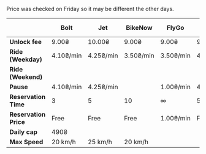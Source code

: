 Price was checked on Friday so it may be different the other days.

|                       | Bolt      | Jet       | BikeNow   | FlyGo     | Zelectra  | Bird      | E-wings |
| --------------------- | --------- | --------- | --------- | --------- | --------- | --------- | ------- |
| **Unlock fee**        | 9.00₴     | 10.00₴    | 9.00₴     | 9.00₴     | 9.00₴     | 10.00₴    |         |
| **Ride (Weekday)**    | 4.10₴/min | 4.25₴/min | 3.50₴/min | 3.50₴/min | 4.25₴/min | 7.00₴/min |         |
| **Ride (Weekend)**    |           |           |           |           |           |           |         |
| **Pause**             | 4.10₴/min | 4.25₴/min |           | 1.00₴/min | 4.25₴/min |           |         |
| **Reservation Time**  | 3         | 5         | 10        | ∞         | 5         |           |         |
| **Reservation Price** | Free      | Free      | Free      | 1.00₴/min | Free      |           |         |
| **Daily cap**         | 490₴      |           |           |           |           |           |         |
| **Max Speed**         | 20 km/h   | 25 km/h   | 20 km/h   |           |           |           |         |

